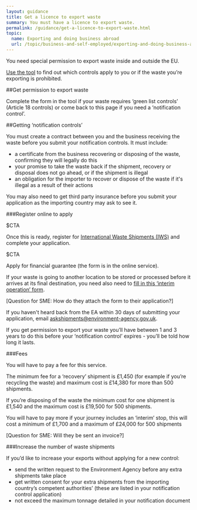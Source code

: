 ```yaml
---
layout: guidance
title: Get a licence to export waste
summary: You must have a licence to export waste.
permalink: /guidance/get-a-licence-to-export-waste.html
topic:
  name: Exporting and doing business abroad
  url: /topic/business-and-self-employed/exporting-and-doing-business-abroad.html
---
```


You need special permission to export waste inside and outside the EU.

[Use the tool](http://apps.environment-agency.gov.uk/waste-import-export/124357.aspx) to find out which controls apply to you or if the waste you’re exporting is prohibited.
 
##Get permission to export waste

Complete the form in the tool if your waste requires ‘green list controls’ (Article 18 controls) or come back to this page if you need a ‘notification control’.

##Getting ‘notification controls’ 

You must create a contract between you and the business receiving the waste before you submit your notification controls. It must include:

* a certificate from the business recovering or disposing of the waste, confirming they will legally do this
* your promise to take the waste back if the shipment, recovery or disposal does not go ahead, or if the shipment is illegal
* an obligation for the importer to recover or dispose of the waste if it's illegal as a result of their actions

You may also need to get third party insurance before you submit your application as the importing country may ask to see it.

###Register online to apply

$CTA

Once this is ready, register for [International Waste Shipments (IWS)](https://international-waste-shipments.service.gov.uk/registration/applicant-registration) and complete your application.

$CTA

Apply for financial guarantee (the form is in the online service).

If your waste is going to another location to be stored or processed before it arrives at its final destination, you need also need to [fill in this ‘interim operation’ form](http://ec.europa.eu/environment/waste/shipments/pdf/correspondents_guidelines3_en.pdf).

[Question for SME: How do they attach the form to their application?]

If you haven't heard back from the EA within 30 days of submitting your application, email askshipments@environment-agency.gov.uk.

If you get permission to export your waste you’ll have between 1 and 3 years to do this before your ‘notification control’ expires - you’ll be told how long it lasts.

###Fees

You will have to pay a fee for this service.

The minimum fee for a ‘recovery’ shipment is £1,450 (for example if you’re recycling the waste)  and maximum cost is £14,380 for more than 500 shipments.

If you’re disposing of the waste the minimum cost for one shipment is £1,540 and the maximum cost is £19,500 for 500 shipments.

You will have to pay more if your journey includes an ‘interim’ stop, this will cost a minimum of £1,700 and a maximum of £24,000 for 500 shipments

[Question for SME: Will they be sent an invoice?]

###Increase the number of waste shipments

If you’d like to increase your exports without applying for a new control:

* send the written request to the Environment Agency before any extra shipments take place
* get written consent for your extra shipments from the importing country’s competent authorities’ (these are listed in your notification control application)
* not exceed the maximum tonnage detailed in your notification document







